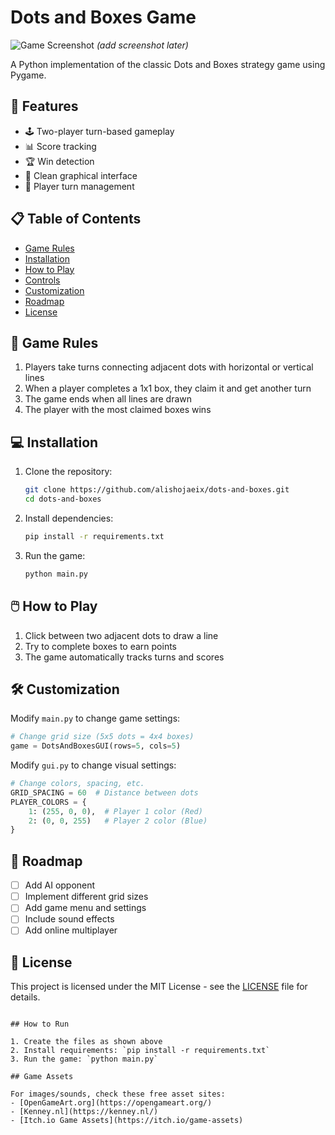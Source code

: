 # Dots and Boxes Game

![Game Screenshot](assets/screenshot.png) *(add screenshot later)*

A Python implementation of the classic Dots and Boxes strategy game using Pygame.

## 🎯 Features

- 🕹️ Two-player turn-based gameplay
- 📊 Score tracking
- 🏆 Win detection
- 🎨 Clean graphical interface
- 🔄 Player turn management

## 📋 Table of Contents
- [Game Rules](#-game-rules)
- [Installation](#-installation)
- [How to Play](#-how-to-play)
- [Controls](#-controls)
- [Customization](#-customization)
- [Roadmap](#-roadmap)
- [License](#-license)

## 🧩 Game Rules

1. Players take turns connecting adjacent dots with horizontal or vertical lines
2. When a player completes a 1x1 box, they claim it and get another turn
3. The game ends when all lines are drawn
4. The player with the most claimed boxes wins

## 💻 Installation

1. Clone the repository:
   ```bash
   git clone https://github.com/alishojaeix/dots-and-boxes.git
   cd dots-and-boxes


2. Install dependencies:
   ```bash
   pip install -r requirements.txt
   ```

3. Run the game:
   ```bash
   python main.py
   ```

## 🖱️ How to Play

1. Click between two adjacent dots to draw a line
2. Try to complete boxes to earn points
3. The game automatically tracks turns and scores

## 🛠️ Customization

Modify `main.py` to change game settings:
```python
# Change grid size (5x5 dots = 4x4 boxes)
game = DotsAndBoxesGUI(rows=5, cols=5)
```

Modify `gui.py` to change visual settings:
```python
# Change colors, spacing, etc.
GRID_SPACING = 60  # Distance between dots
PLAYER_COLORS = {
    1: (255, 0, 0),  # Player 1 color (Red)
    2: (0, 0, 255)   # Player 2 color (Blue)
}
```

## 🚧 Roadmap

- [ ] Add AI opponent
- [ ] Implement different grid sizes
- [ ] Add game menu and settings
- [ ] Include sound effects
- [ ] Add online multiplayer

## 📜 License

This project is licensed under the MIT License - see the [LICENSE](LICENSE) file for details.
```

## How to Run

1. Create the files as shown above
2. Install requirements: `pip install -r requirements.txt`
3. Run the game: `python main.py`

## Game Assets

For images/sounds, check these free asset sites:
- [OpenGameArt.org](https://opengameart.org/)
- [Kenney.nl](https://kenney.nl/)
- [Itch.io Game Assets](https://itch.io/game-assets)

   
